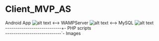# Client_MVP_AS

[andLogo]: https://github.com/JonathanC13/test/blob/master/and.png
[WAMPLogo]: https://github.com/JonathanC13/test/blob/master/WampServer.png
[SQLLogo]: https://github.com/JonathanC13/test/blob/master/sql.png

Android App ![alt text][andLogo] <--> WAMPServer ![alt text][WAMPLogo] <--> MySQL ![alt text][SQLLogo] <br />
----------------------------+- PHP scripts <br />
----------------------------`- Images
                  
